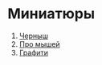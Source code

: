 # Миниатюры

1. [Черныш](./index/chernish.md)
0. [Про мышей](./index/pro_myshey.md)
0. [Графити](./index/graphity.md)
